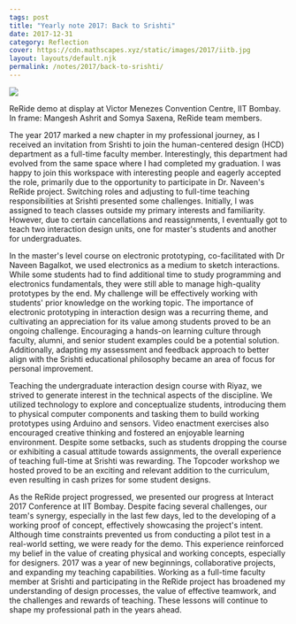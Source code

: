 ```yaml
---
tags: post
title: "Yearly note 2017: Back to Srishti"
date: 2017-12-31
category: Reflection
cover: https://cdn.mathscapes.xyz/static/images/2017/iitb.jpg
layout: layouts/default.njk
permalink: /notes/2017/back-to-srishti/
--- 
```


<img src="https://cdn.mathscapes.xyz/static/images/2017/iitb.jpg"/>

ReRide demo at display at Victor Menezes Convention Centre, IIT Bombay. In frame: Mangesh Ashrit and Somya Saxena, ReRide team members.

The year 2017 marked a new chapter in my professional journey, as I received an invitation from Srishti to join the human-centered design (HCD) department as a full-time faculty member. Interestingly, this department had evolved from the same space where I had completed my graduation. I was happy to join this workspace with interesting people and eagerly accepted the role, primarily due to the opportunity to participate in Dr. Naveen's ReRide project. Switching roles and adjusting to full-time teaching responsibilities at Srishti presented some challenges. Initially, I was assigned to teach classes outside my primary interests and familiarity. However, due to certain cancellations and reassignments, I eventually got to teach two interaction design units, one for master's students and another for undergraduates.

In the master's level course on electronic prototyping, co-facilitated with Dr Naveen Bagalkot, we used electronics as a medium to sketch interactions. While some students had to find additional time to study programming and electronics fundamentals, they were still able to manage high-quality prototypes by the end. My challenge will be effectively working with students' prior knowledge on the working topic. The importance of electronic prototyping in interaction design was a recurring theme, and cultivating an appreciation for its value among students proved to be an ongoing challenge. Encouraging a hands-on learning culture through faculty, alumni, and senior student examples could be a potential solution. Additionally, adapting my assessment and feedback approach to better align with the Srishti educational philosophy became an area of focus for personal improvement.

Teaching the undergraduate interaction design course with Riyaz, we strived to generate interest in the technical aspects of the discipline. We utilized technology to explore and conceptualize students, introducing them to physical computer components and tasking them to build working prototypes using Arduino and sensors. Video enactment exercises also encouraged creative thinking and fostered an enjoyable learning environment. Despite some setbacks, such as students dropping the course or exhibiting a casual attitude towards assignments, the overall experience of teaching full-time at Srishti was rewarding. The Topcoder workshop we hosted proved to be an exciting and relevant addition to the curriculum, even resulting in cash prizes for some student designs.

As the ReRide project progressed, we presented our progress at Interact 2017 Conference at IIT Bombay. Despite facing several challenges, our team's synergy, especially in the last few days, led to the developing of a working proof of concept, effectively showcasing the project's intent. Although time constraints prevented us from conducting a pilot test in a real-world setting, we were ready for the demo. This experience reinforced my belief in the value of creating physical and working concepts, especially for designers. 2017 was a year of new beginnings, collaborative projects, and expanding my teaching capabilities. Working as a full-time faculty member at Srishti and participating in the ReRide project has broadened my understanding of design processes, the value of effective teamwork, and the challenges and rewards of teaching. These lessons will continue to shape my professional path in the years ahead.